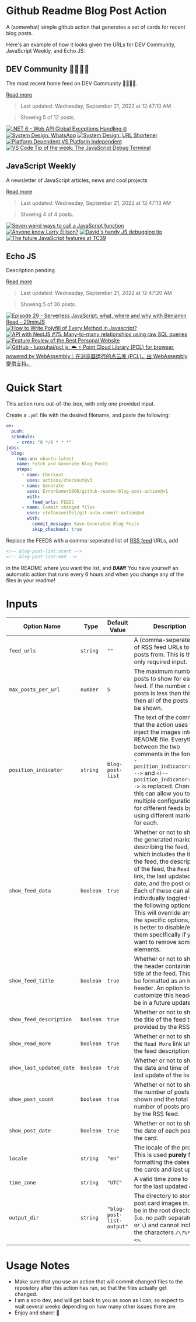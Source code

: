 # Github Readme Blog Post Action

A (somewhat) simple github action that generates a set of cards for recent blog posts.

Here's an example of how it looks given the URLs for DEV Community, JavaScript Weekly, and Echo JS:

<!-- post-list:start -->
## DEV Community 👩‍💻👨‍💻

The most recent home feed on DEV Community 👩‍💻👨‍💻.

[Read more](https://dev.to)
> Last updated: Wednesday, September 21, 2022 at 12:47:10 AM

> Showing 5 of 12 posts.

[![.NET 6 - Web API Global Exceptions Handling 🌐](https://raw.githubusercontent.com/ErrorGamer2000/github-readme-blog-post-action/main/generated_files/DEV_Community_👩‍💻👨‍💻/.NET_6_-_Web_API_Global_Exceptions_Handling_🌐.svg)](https://dev.to/moe23/net-6-web-api-global-exceptions-handling-1a46)
[![System Design: WhatsApp](https://raw.githubusercontent.com/ErrorGamer2000/github-readme-blog-post-action/main/generated_files/DEV_Community_👩‍💻👨‍💻/System_Design__WhatsApp.svg)](https://dev.to/karanpratapsingh/system-design-whatsapp-fld)
[![System Design: URL Shortener](https://raw.githubusercontent.com/ErrorGamer2000/github-readme-blog-post-action/main/generated_files/DEV_Community_👩‍💻👨‍💻/System_Design__URL_Shortener.svg)](https://dev.to/karanpratapsingh/system-design-url-shortener-10i5)
[![Platform Dependent VS Platform Independent](https://raw.githubusercontent.com/ErrorGamer2000/github-readme-blog-post-action/main/generated_files/DEV_Community_👩‍💻👨‍💻/Platform_Dependent_VS_Platform_Independent.svg)](https://dev.to/roshan_100kar/platform-dependent-vs-platform-independent-bge)
[![VS Code Tip of the week: The JavaScript Debug Terminal](https://raw.githubusercontent.com/ErrorGamer2000/github-readme-blog-post-action/main/generated_files/DEV_Community_👩‍💻👨‍💻/VS_Code_Tip_of_the_week__The_JavaScript_Debug_Terminal.svg)](https://dev.to/vscodetips/vs-code-tip-of-the-week-the-javascript-debug-terminal-2063)


## JavaScript Weekly

A newsletter of JavaScript articles, news and cool projects

[Read more](https://javascriptweekly.com/)
> Last updated: Wednesday, September 21, 2022 at 12:47:13 AM

> Showing 4 of 4 posts.

[![Seven weird ways to call a JavaScript function](https://raw.githubusercontent.com/ErrorGamer2000/github-readme-blog-post-action/main/generated_files/JavaScript_Weekly/Seven_weird_ways_to_call_a_JavaScript_function.svg)](https://javascriptweekly.com/issues/606)
[![Anyone know Larry Ellison?](https://raw.githubusercontent.com/ErrorGamer2000/github-readme-blog-post-action/main/generated_files/JavaScript_Weekly/Anyone_know_Larry_Ellison_.svg)](https://javascriptweekly.com/issues/605)
[![David's handy JS debugging tip](https://raw.githubusercontent.com/ErrorGamer2000/github-readme-blog-post-action/main/generated_files/JavaScript_Weekly/David's_handy_JS_debugging_tip.svg)](https://javascriptweekly.com/issues/604)
[![The future JavaScript features at TC39](https://raw.githubusercontent.com/ErrorGamer2000/github-readme-blog-post-action/main/generated_files/JavaScript_Weekly/The_future_JavaScript_features_at_TC39.svg)](https://javascriptweekly.com/issues/603)


## Echo JS

Description pending

[Read more](
http://www.echojs.com
)
> Last updated: Wednesday, September 21, 2022 at 12:47:20 AM

> Showing 5 of 30 posts.

[![Episode 29 - Serverless JavaScript: what, where and why with Benjamin Read - 20minJS](https://raw.githubusercontent.com/ErrorGamer2000/github-readme-blog-post-action/main/generated_files/_Echo_JS_/Episode_29_-_Serverless_JavaScript__what__where_and_why_with_Benjamin_Read_-_20minJS.svg)](https://podcast.20minjs.com/1952066/11343825-episode-29-serverless-javascript-what-where-and-why-with-benjamin-read)
[![How to Write Polyfill of Every Method in Javascript?](https://raw.githubusercontent.com/ErrorGamer2000/github-readme-blog-post-action/main/generated_files/_Echo_JS_/How_to_Write_Polyfill_of_Every_Method_in_Javascript_.svg)](https://www.youtube.com/watch?v=4lJ3nbRUr1Q)
[![API with NestJS #75. Many-to-many relationships using raw SQL queries](https://raw.githubusercontent.com/ErrorGamer2000/github-readme-blog-post-action/main/generated_files/_Echo_JS_/API_with_NestJS__75._Many-to-many_relationships_using_raw_SQL_queries.svg)](https://wanago.io/2022/09/19/api-nestjs-many-to-many-relationships-raw-sql/)
[![Feature Review of the Best Personal Website](https://raw.githubusercontent.com/ErrorGamer2000/github-readme-blog-post-action/main/generated_files/_Echo_JS_/Feature_Review_of_the_Best_Personal_Website.svg)](https://www.youtube.com/watch?v=CkvKPspIPLs)
[![GitHub - luoxuhai/pcl.js: ☁️  ⚡ Point Cloud Library (PCL) for browser, powered by WebAssembly｜在浏览器运行的点云库 (PCL)，由 WebAssembly 提供支持。](https://raw.githubusercontent.com/ErrorGamer2000/github-readme-blog-post-action/main/generated_files/_Echo_JS_/GitHub_-_luoxuhai_pcl.js__☁️__⚡_Point_Cloud_Library_(PCL)_for_browser__powered_by_WebAssembly｜在浏览器运行的点云库_(PCL)，由_WebAssembly_提供支持。.svg)](https://github.com/luoxuhai/pcl.js)


<!-- post-list:end -->

# Quick Start

This action runs out-of-the-box, with only one provided input.

Create a `.yml` file with the desired filename, and paste the following:

```yml
on:
  push:
  schedule:
    - cron: "0 */6 * * *"
jobs:
  blog:
    runs-on: ubuntu-latest
    name: Fetch and Generate Blog Posts
    steps:
      - name: Checkout
        uses: actions/checkout@v3
      - name: Generate
        uses: ErrorGamer2000/github-readme-blog-post-action@v1
        with:
          feed_urls: FEEDS
      - name: Commit changed files
        uses: stefanzweifel/git-auto-commit-action@v4
        with:
          commit_message: Save Generated Blog Posts
          skip_checkout: true
```

Replace the FEEDS with a comma-seperated list of [RSS feed](https://rss.com/blog/how-do-rss-feeds-work/) URLs, add

```md
<!-- blog-post-list:start -->
<!-- blog-post-list:end -->
```

in the README where you want the list, and **_BAM!_** You have yourself an automatic action that runs every 6 hours and when you change any of the files in your readme!

# Inputs

<table>
  <thead>
    <tr>
      <th>Option Name</th>
      <th>Type</th>
      <th>Default Value</th>
      <th>Description</th>
    </tr>
  </thead>
  <tbody>
    <tr>
      <td><code>feed_urls</code></td>
      <td><code>string</code></td>
      <td><code>""</code></td>
      <td>A (comma-seperated) list of RSS feed URLs to load posts from. This is the only required input.</td>
    </tr>
    <tr>
      <td><code>max_posts_per_url</code></td>
      <td><code>number</code></td>
      <td><code>5</code></td>
      <td>The maximum number of posts to show for each feed. If the number of posts is less than this, then all of the posts will be shown.</td>
    </tr>
    <tr>
      <td><code>position_indicator</code></td>
      <td><code>string</code></td>
      <td><code>blog-post-list</code></td>
      <td>The text of the comments that the action uses to inject the images into the README file. Everything between the two comments in the form <code>&lt;!-- position_indicator:start --&gt;</code> and <code>&lt;!-- position_indicator:end --&gt;</code> is replaced. Changing this can allow you to use multiple configurations for different feeds by using different markers for each.</td>
    </tr>
    <tr>
      <td><code>show_feed_data</code></td>
      <td><code>boolean</code></td>
      <td><code>true</code></td>
      <td>Whether or not to show the generated markdown describing the feed, which includes the title of the feed, the description of the feed, the <code>Read More</code> link, the last updated date, and the post count. Each of these can also be individually toggled with the following options. This will override any of the specific options, so it is better to disable/enable them specifically if you want to remove some elements.</td>
    </tr>
    <tr>
      <td><code>show_feed_title</code></td>
      <td><code>boolean</code></td>
      <td><code>true</code></td>
      <td>Whether or not to show the header containing the title of the feed. This will be formatted as an <code>h2</code> header. An option to customize this header will be in a future update.</td>
    </tr>
    <tr>
      <td><code>show_feed_description</code></td>
      <td><code>boolean</code></td>
      <td><code>true</code></td>
      <td>Whether or not to show the title of the feed that is provided by the RSS feed.</td>
    </tr>
    <tr>
      <td><code>show_read_more</code></td>
      <td><code>boolean</code></td>
      <td><code>true</code></td>
      <td>Whether or not to show the <code>Read More</code> link under the feed description.</td>
    </tr>
    <tr>
      <td><code>show_last_updated_date</code></td>
      <td><code>boolean</code></td>
      <td><code>true</code></td>
      <td>Whether or not to show the date and time of the last update of the list.</td>
    </tr>
    <tr>
      <td><code>show_post_count</code></td>
      <td><code>boolean</code></td>
      <td><code>true</code></td>
      <td>Whether or not to show the number of posts shown and the total number of posts provided by the RSS feed.</td>
    </tr>
    <tr>
      <td><code>show_post_date</code></td>
      <td><code>boolean</code></td>
      <td><code>true</code></td>
      <td>Whether or not to show the date of each post on the card.</td>
    </tr>
    <tr>
      <td><code>locale</code></td>
      <td><code>string</code></td>
      <td><code>"en"</code></td>
      <td>The locale of the project. This is used <strong>purely</strong> for formatting the dates of the cards and last update.</td>
    </tr>
    <tr>
      <td><code>time_zone</code></td>
      <td><code>string</code></td>
      <td><code>"UTC"</code></td>
      <td>A valid time zone to use for the last updated date.</td>
    </tr>
    <tr>
      <td><code>output_dir</code></td>
      <td><code>string</code></td>
      <td><code>"blog-post-list-output"</code></td>
      <td>The directory to store the post card images in. Must be in the root directory (i.e. no path separators <code>/</code> or <code>\</code>) and cannot include the characters <code>/\?%*:|"&lt;&gt;</code>.</td>
    </tr>
<!--
    <tr>
      <td><code></code></td>
      <td><cde></cde></td>
      <td><code></code></td>
      <td></td>
    </tr>
-->
  </tbody>
</table>

# Usage Notes

- Make sure that you use an action that will commit changed files to the repository after this action has run, so that the files actually get changed.
- I am a solo dev, and will get back to you as soon as I can, so expect to wait several weeks depending on how many other issues there are.
- Enjoy and share! 🤗
